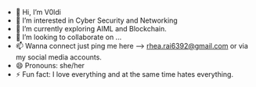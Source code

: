 


- 👋 Hi, I’m V0ldi
- 👀 I’m interested in Cyber Security and Networking
- 🌱 I’m currently exploring AIML and Blockchain.
- 💞️ I’m looking to collaborate on ...
- 📫 Wanna connect just ping me here --> rhea.rai6392@gmail.com or via my social media accounts.
- 😄 Pronouns: she/her
- ⚡ Fun fact: I love everything and at the same time hates everything.

<!---
Volemort79219/Volemort79219 is a ✨ special ✨ repository because its `README.md` (this file) appears on your GitHub profile.
You can click the Preview link to take a look at your changes.
--->
